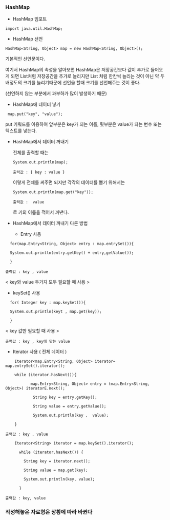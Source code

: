 ### HashMap



* HashMap 임포트

`import java.util.HashMap;`

* HashMap 선언

`HashMap<String, Object> map = new HashMap<String, Object>();`

기본적인 선언문이다.          

여기서 HashMap의 속성을 알아보면 HashMap은 저장공간보다 값이 추가로 들어오게 되면 List처럼 저장공간을 추가로 늘리지만 List 처럼 한칸씩 늘리는 것이 아닌 약 두배정도의 크기를 늘리기때문에 선언을 할때 크기를 선언해주는 것이 좋다. 

(선언하지 않는 부분에서 과부하가 많이 발생하기 때문)

* HashMap에 데이터 넣기

 ` map.put("key", "value");`

  put 키워드를 이용하여 앞부분은 key가 되는 이름, 뒷부분은 value가 되는 변수 또는 텍스트를 넣는다.      

* HashMap에서 데이터 꺼내기

  전체를 출력할 때는     

  ` System.out.println(map); `

  `출력값 : { key : value }`

  이렇게 전체를 써주면 되지만 각각의 데이터를 뽑기 위해서는

  `System.out.println(map.get("key"));`

  `출력값 :  value`

  로 키의 이름을 적어서 꺼낸다.

* HashMap에서  데이터 꺼내기 다른 방법

  - Entry 사용
```
  for(map.Entry<String, Object> entry : map.entrySet()){

  System.out.println(entry.getKey() + entry,getValue());

  }
```
  `출력값 : key , value `

  < key와 value 두가지 모두 필요할 때 사용 >

  - keySet() 사용
```
  for( Integer key : map.keySet()){

  System.out.println(keyt , map.get(key));

  }
```
  < key 값만 필요할 때 사용 >

  `출력값 : key , key에 맞는 value`

  - Iterator 사용 ( 전체 데이터 )
```
    Iterator<map.Entry<String, Object> iterator= map.entrySet().iterator();

    while (iterator.hasNext()){

    ​		map.Entry<String, Object> entry = (map.Entry<String, Object>) iteratorE.next();

    ​        String key = entry.getKey();

    ​        String value = entry.getValue();

    ​        System.out.println(key ,  value);

    }
```
  `출력값 : key , value`
```
  ​	 Iterator<String> iterator = map.keySet().iterator();

  ​    while (iterator.hasNext()) {

  ​      String key = iterator.next();

  ​      String value = map.get(key);

  ​      System.out.println(key, value);

  ​    }
 ```
 


  `출력값 : key, value `
### 작성해놓은 자료형은 상황에 따라 바뀐다





